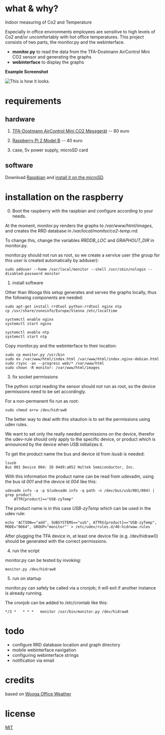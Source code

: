 # what & why?

Indoor measuring of Co2 and Temperature

Especially in office environments employees are sensitive to high levels of Co2 and/or uncomfortably with hot office temperatures.
This project consists of two parts, the monitor.py and the webinterface.

* **monitor.py** to read the data from the TFA-Dostmann AirControl Mini CO2 sensor and generating the graphs
* **webinterface** to display the graphs

**Example Screenshot**

![This is how it looks.](https://github.com/wreiner/officeweather/blob/master/example-screenshot.png)

# requirements

## hardware

1) [TFA-Dostmann AirControl Mini CO2 Messgerät](http://www.amazon.de/dp/B00TH3OW4Q) -- 80 euro

2) [Raspberry PI 2 Model B](http://www.amazon.de/dp/B00T2U7R7I) -- 40 euro

3) case, 5v power supply, microSD card

## software

Download [Raspbian](https://www.raspberrypi.org/downloads/) and [install it on the microSD](https://www.raspberrypi.org/documentation/installation/installing-images/README.md).

# installation on the raspberry

0) Boot the raspberry with the raspbian and configure according to your needs.

At the moment, monitor.py renders the graphs to _/var/www/html/images_, and creates the RRD database in _/var/local/monitor/co2-temp.rrd_.

To change this, change the variables *RRDDB_LOC* and *GRAPHOUT_DIR* in monitor.py.

monitor.py should not run as root, so we create a service user (the group for this user is created automatically by adduser):

```
sudo adduser --home /var/local/monitor --shell /usr/sbin/nologin --disabled-password monitor
```

1) install software

Other than Wooga this setup generates and serves the graphs locally, thus the following components are needed:
```
sudo apt-get install rrdtool python-rrdtool nginx ntp
cp /usr/share/zoneinfo/Europe/Vienna /etc/localtime                             

systemctl enable nginx                                                                                                                                        
systemctl start nginx

systemctl enable ntp                                                            
systemctl start ntp 
```

Copy monitor.py and the webinterface to their location:

```
sudo cp monitor.py /usr/bin
sudo mv /var/www/html/index.html /var/www/html/index.nginx-debian.html
sudo rsync -av --progress web/* /var/www/html
sudo chown -R monitor: /var/www/html/images
```

3) fix socket permissions

The python script reading the sensor should not run as root, so the device permissions need to be set accordingly.

For a non-permanent fix run as root:

```
sudo chmod a+rw /dev/hidraw0
```

The better way to deal with this sitaution is to set the permissions using udev rules.

We want to set only the really needed permissions on the device, therefor the udev-rule should only apply to the specific device, or product which is announced by the device when USB initializes it.

To get the product name the bus and device id from *lsusb* is needed:

```
lsusb 
Bus 001 Device 004: ID 04d9:a052 Holtek Semiconductor, Inc.
```

With this information the product name can be read from udevadm, using the bus id *001* and the device id *004* like this:

```
udevadm info -a -p $(udevadm info -q path -n /dev/bus/usb/001/004) | grep product
    ATTR{product}=="USB-zyTemp"
```

The product name is in this case *USB-zyTemp* which can be used in the udev rule:

```
echo 'ACTION=="add", SUBSYSTEMS=="usb", ATTRS{product}=="USB-zyTemp", MODE="0664", GROUP="monitor"' > /etc/udev/rules.d/40-hidrwaw.rules
```

After plugging the TFA device in, at least one device file (e.g. /dev/hidraw0) should be generated with the correct permissions.

4) run the script

monitor.py can be tested by invoking:
```
monitor.py /dev/hidraw0
```

5) run on startup

monitor.py can safely be called via a cronjob; it will exit if another instance is already running. 

The cronjob can be added to /etc/crontab like this:

```
*/3 *   * * *   monitor /usr/bin/monitor.py /dev/hidraw0
```

# todo

* configure RRD database location and graph directory
* mobile webinterface navigation
* configuring webinterface strings
* notification via email

# credits

based on [Wooga Office Weather](https://github.com/wooga/office_weather)

# license

[MIT](http://opensource.org/licenses/MIT)
